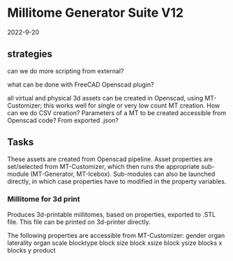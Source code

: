 # Millitome Generator Suite V12

2022-9-20

## strategies

can we do more scripting from external?

what can be done with FreeCAD Openscad plugin?

all virtual and physical 3d assets can be created in Openscad, using MT-Customizer; this works well for single or very low count MT creation. How can we do CSV creation? Parameters of a MT to be created accessible from Openscad code? From exported .json?

## Tasks

These assets are created from Openscad pipeline. Asset properties are set/selected from MT-Customizer, which then runs the appropriate sub-module (MT-Generator, MT-Icebox). Sub-modules can also be launched directly, in which case properties have to modified in the property variables.

### Millitome for 3d print

Produces 3d-printable millitomes, based on properties, exported to .STL file. This file can be printed on 3d-printer directly.

The following properties are accessible from MT-Customizer:
gender
organ
laterality
organ scale
blocktype
block size
block xsize
block ysize
blocks x
blocks y
product











